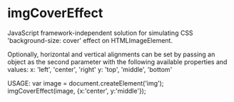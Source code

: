 imgCoverEffect
==============

JavaScript framework-independent solution for simulating CSS 'background-size: cover' effect on HTMLImageElement.

Optionally, horizontal and vertical alignments can be set by passing an object as the second parameter with the following available properties and values:
      x: 'left', 'center', 'right'
      y: 'top', 'middle', 'bottom'

USAGE:
      var image = document.createElement('img');
      imgCoverEffect(image, {x:'center', y:'middle'});
